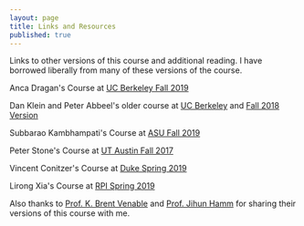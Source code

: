 ```yaml
---
layout: page
title: Links and Resources
published: true
---
```


Links to other versions of this course and additional reading.  I have borrowed liberally from many of these versions of the course.

Anca Dragan's Course at [UC Berkeley Fall 2019](http://inst.eecs.berkeley.edu/~cs188/fa19/)

Dan Klein and Peter Abbeel's older course at [UC Berkeley](http://ai.berkeley.edu/home.html) and [Fall 2018 Version](https://inst.eecs.berkeley.edu/~cs188/fa18/index.html)

Subbarao Kambhampati's Course at [ASU Fall 2019](http://rakaposhi.eas.asu.edu/cse471/)

Peter Stone's Course at [UT Austin Fall 2017](http://www.cs.utexas.edu/~pstone/Courses/343Hfall17/)

Vincent Conitzer's Course at [Duke Spring 2019](http://www2.cs.duke.edu/courses/spring19/compsci270/)

Lirong Xia's Course at [RPI Spring 2019](https://www.cs.rpi.edu/~xial/Teaching/2019SAI/)

Also thanks to [Prof. K. Brent Venable](https://sites.google.com/site/kbrentvenable/) and [Prof. Jihun Hamm](http://www.cs.tulane.edu/~jhamm3/) for sharing their versions of this course with me.

